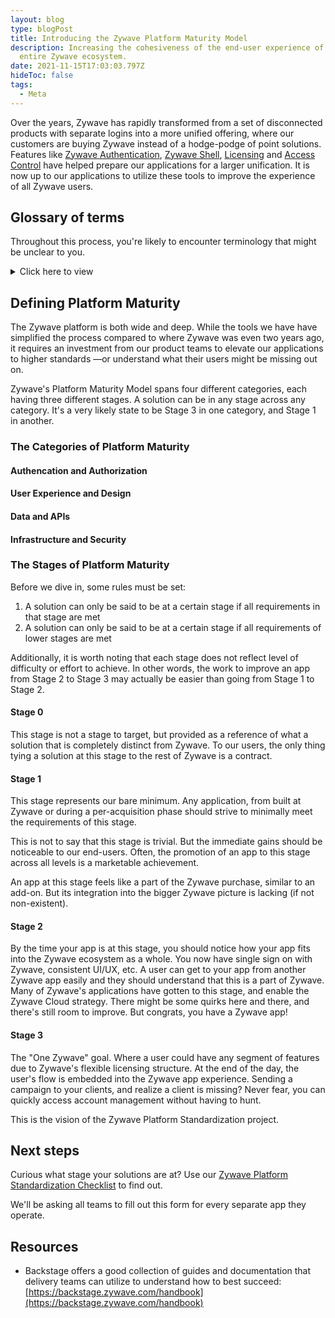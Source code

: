 ```yaml
---
layout: blog
type: blogPost
title: Introducing the Zywave Platform Maturity Model
description: Increasing the cohesiveness of the end-user experience of the
  entire Zywave ecosystem.
date: 2021-11-15T17:03:03.797Z
hideToc: false
tags:
  - Meta
---
```

Over the years, Zywave has rapidly transformed from a set of disconnected products with separate logins into a more unified offering, where our customers are buying Zywave instead of a hodge-podge of point solutions. Features like [Zywave Authentication](#TODO), [Zywave Shell](https://booster.zywave.dev/application-framework/components/shell/?tab=usage), [Licensing](#TODO) and [Access Control](#TODO) have helped prepare our applications for a larger unification. It is now up to our applications to utilize these tools to improve the experience of all Zywave users.

## Glossary of terms
Throughout this process, you're likely to encounter terminology that might be unclear to you. 

<details><summary>Click here to view</summary>
<dl>
<dt>Zywave Authentication</dt>
<dd>A centralized login experience, where users can utilize a single login and access all of their Zywave solutions; available via <a href="https://auth.zywave.com">https://auth.zywave.com</a>
</dd>
<dt>Tenancy</dt>
<dt>Tenancy model</dt>
<dd>
The segmentation of data to enable Zywave to provide a multi-tenant solution; e.g. Agency A should not be able to see Agency B's data, and vice versa.
</dd>
<dt>Access control</dt>
<dd>
The further subdivision of permissions, allowing a single tenant to restrict or allow access to certain features of the Zywave platform; e.g. Joe White at Agency A should not be able to import accounts, and only access content in Zywave CMS.
</dd>
<dt><a href="https://booster.zywave.dev/design-system/components/shell/?tab=usage">ZUI Shell</a></dt>
<dd>A set of components that provide the design-system compliant implementation of the wrapping container of Zywave applications.
</dd>
<dt><a href="https://booster.zywave.dev/application-framework/components/shell/?tab=usage">Zywave Shell</a></dt>
<dd>
An API-driven component that generates a ZUI Shell implementation to ensure consistency of data and navigation in any Zywave application.
</dd>
</details>

## Defining Platform Maturity
The Zywave platform is both wide and deep. While the tools we have have simplified the process compared to where Zywave was even two years ago, it requires an investment from our product teams to elevate our applications to higher standards —or understand what their users might be missing out on.

Zywave's Platform Maturity Model spans four different categories, each having three different stages. A solution can be in any stage across any category. It's a very likely state to be Stage 3 in one category, and Stage 1 in another.

### The Categories of Platform Maturity
#### Authencation and Authorization
#### User Experience and Design
#### Data and APIs
#### Infrastructure and Security

### The Stages of Platform Maturity
Before we dive in, some rules must be set:
1. A solution can only be said to be at a certain stage if all requirements in that stage are met
1. A solution can only be said to be at a certain stage if all requirements of lower stages are met

Additionally, it is worth noting that each stage does not reflect level of difficulty or effort to achieve. In other words, the work to improve an app from Stage 2 to Stage 3 may actually be easier than going from Stage 1 to Stage 2.

#### Stage 0
This stage is not a stage to target, but provided as a reference of what a solution that is completely distinct from Zywave. To our users, the only thing tying a solution at this stage to the rest of Zywave is a contract. 

#### Stage 1
This stage represents our bare minimum. Any application, from built at Zywave or during a per-acquisition phase should strive to minimally meet the requirements of this stage.

This is not to say that this stage is trivial. But the immediate gains should be noticeable to our end-users. Often, the promotion of an app to this stage across all levels is a marketable achievement. 

An app at this stage feels like a part of the Zywave purchase, similar to an add-on. But its integration into the bigger Zywave picture is lacking (if not non-existent).

#### Stage 2
By the time your app is at this stage, you should notice how your app fits into the Zywave ecosystem as a whole. You now have single sign on with Zywave, consistent UI/UX, etc.  A user can get to your app from another Zywave app easily and they should understand that this is a part of Zywave. Many of Zywave's applications have gotten to this stage, and enable the Zywave Cloud strategy. There might be some quirks here and there, and there's still room to improve. But congrats, you have a Zywave app!

#### Stage 3
The "One Zywave" goal. Where a user could have any segment of features due to Zywave's flexible licensing structure. At the end of the day, the user's flow is embedded into the Zywave app experience. Sending a campaign to your clients, and realize a client is missing? Never fear, you can quickly access account management without having to hunt.

This is the vision of the Zywave Platform Standardization project.

## Next steps
Curious what stage your solutions are at? Use our [Zywave Platform Standardization Checklist](https://booster.zywave.dev/platform-standardization-form/) to find out.


We'll be asking all teams to fill out this form for every separate app they operate. 


## Resources
- Backstage offers a good collection of guides and documentation that delivery teams can utilize to understand how to best succeed: [https://backstage.zywave.com/handbook](https://backstage.zywave.com/handbook)
